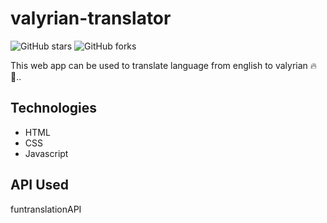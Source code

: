 # valyrian-translator

![GitHub stars](	https://img.shields.io/github/stars/vrampranav/valyrian-translator)
![GitHub forks](https://img.shields.io/github/forks/vrampranav/valyrian-translator)

This web app can be used to translate language from english to valyrian 🔥🐉..

## Technologies
- HTML
- CSS
- Javascript

## API Used

funtranslationAPI

